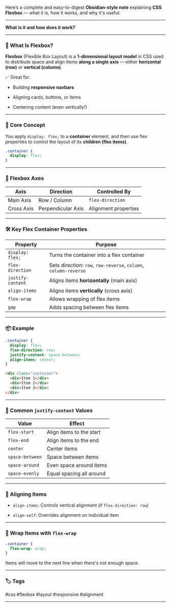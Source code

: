 Here’s a complete and easy-to-digest **Obsidian-style note** explaining **CSS Flexbox** — what it is, how it works, and why it's useful.

---

**What is it and how does it work?**

---

### 🧠 What Is Flexbox?

**Flexbox** (Flexible Box Layout) is a **1-dimensional layout model** in CSS used to distribute space and align items **along a single axis** — either **horizontal (row)** or **vertical (column)**.

✅ Great for:

- Building **responsive navbars**
    
- Aligning cards, buttons, or items
    
- Centering content (even vertically!)
    

---

### 🧰 Core Concept

You apply `display: flex;` to a **container** element, and then use flex properties to control the layout of its **children (flex items)**.

```css
.container {
  display: flex;
}
```

---

### 📐 Flexbox Axes

|Axis|Direction|Controlled By|
|---|---|---|
|Main Axis|Row / Column|`flex-direction`|
|Cross Axis|Perpendicular Axis|Alignment properties|

---

### 🛠️ Key Flex Container Properties

|Property|Purpose|
|---|---|
|`display: flex;`|Turns the container into a flex container|
|`flex-direction`|Sets direction: `row`, `row-reverse`, `column`, `column-reverse`|
|`justify-content`|Aligns items **horizontally** (main axis)|
|`align-items`|Aligns items **vertically** (cross axis)|
|`flex-wrap`|Allows wrapping of flex items|
|`gap`|Adds spacing between flex items|

---

### 📦 Example

```css
.container {
  display: flex;
  flex-direction: row;
  justify-content: space-between;
  align-items: center;
}
```

```html
<div class="container">
  <div>Item 1</div>
  <div>Item 2</div>
  <div>Item 3</div>
</div>
```

---

### 📏 Common `justify-content` Values

|Value|Effect|
|---|---|
|`flex-start`|Align items to the start|
|`flex-end`|Align items to the end|
|`center`|Center items|
|`space-between`|Space between items|
|`space-around`|Even space around items|
|`space-evenly`|Equal spacing all around|

---

### 🔧 Aligning Items

- `align-items`: Controls vertical alignment (if `flex-direction: row`)
    
- `align-self`: Overrides alignment on individual item
    

---

### 🔄 Wrap Items with `flex-wrap`

```css
.container {
  flex-wrap: wrap;
}
```

Items will move to the next line when there's not enough space.

---

### 🏷️ Tags

#css #flexbox #layout #responsive #alignment

---
